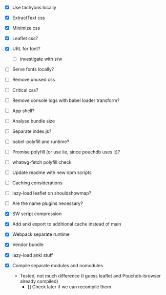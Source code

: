- [X] Use tachyons locally
- [X] ExtractText css
- [X] Minimize css
- [X] Leaflet css?
- [X] URL for font?
  - [ ] investigate with s/w
- [ ] Serve fonts locally?

- [ ] Remove unused css
- [ ] Critical css?

- [ ] Remove console logs with babel loader transform?

- [ ] App shell?
- [ ] Analyse bundle size
- [ ] Separate index.js?
- [ ] babel-polyfill and runtime?
- [ ] Promise polyfill (or use lie, since pouchdb uses it)?
- [ ] whatwg-fetch polyfill check
- [ ] Update readme with new npm scripts
- [ ] Caching considerations
- [ ] lazy-load leaflet on shouldshowmap?
- [ ] Are the name plugins necessary?

- [X] SW script compression
- [X] Add anki export to additional cache instead of main
- [X] Webpack separate runtime
- [X] Vendor bundle
- [X] lazy-load anki stuff
- [X] Compile separate modules and nomodules
  - Tested, not much difference (I guess leaflet and Pouchdb-browser already compiled)
    - [] Check later if we can recompile them
